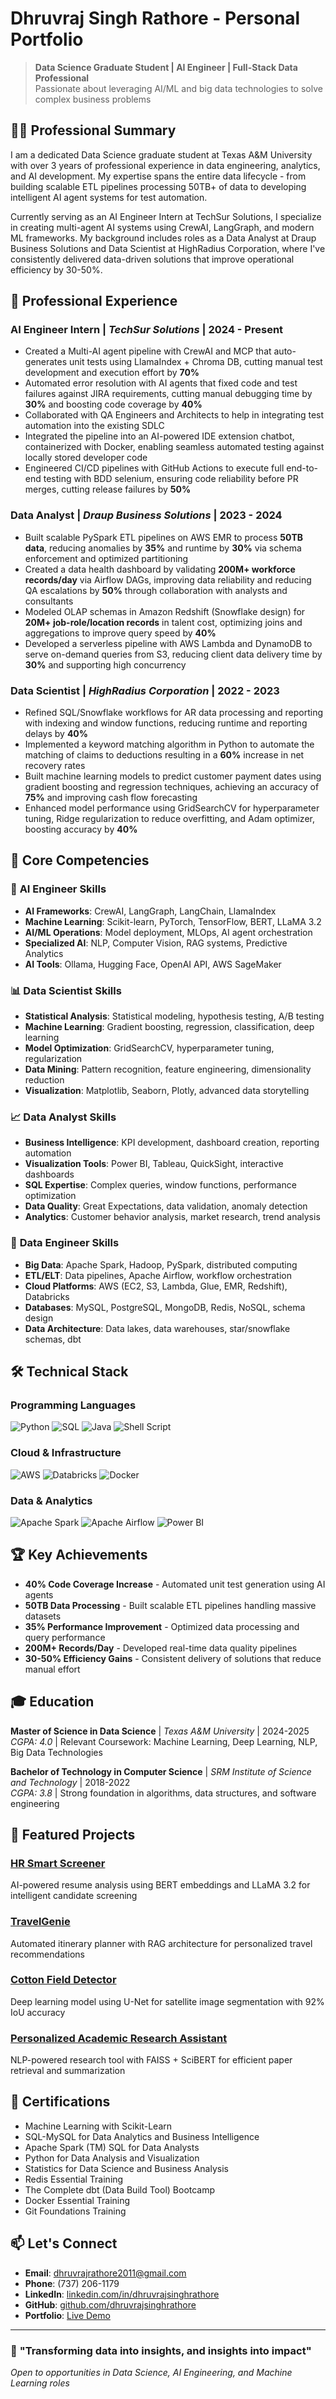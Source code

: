 # Dhruvraj Singh Rathore - Personal Portfolio

> **Data Science Graduate Student | AI Engineer | Full-Stack Data Professional**  
> Passionate about leveraging AI/ML and big data technologies to solve complex business problems

## 👨‍💻 Professional Summary

I am a dedicated Data Science graduate student at Texas A&M University with over 3 years of professional experience in data engineering, analytics, and AI development. My expertise spans the entire data lifecycle - from building scalable ETL pipelines processing 50TB+ of data to developing intelligent AI agent systems for test automation.

Currently serving as an AI Engineer Intern at TechSur Solutions, I specialize in creating multi-agent AI systems using CrewAI, LangGraph, and modern ML frameworks. My background includes roles as a Data Analyst at Draup Business Solutions and Data Scientist at HighRadius Corporation, where I've consistently delivered data-driven solutions that improve operational efficiency by 30-50%.

## 💼 Professional Experience

### **AI Engineer Intern** | *TechSur Solutions* | 2024 - Present
- Created a Multi-AI agent pipeline with CrewAI and MCP that auto-generates unit tests using LlamaIndex + Chroma DB, cutting manual test development and execution effort by **70%**
- Automated error resolution with AI agents that fixed code and test failures against JIRA requirements, cutting manual debugging time by **30%** and boosting code coverage by **40%**
- Collaborated with QA Engineers and Architects to help in integrating test automation into the existing SDLC
- Integrated the pipeline into an AI-powered IDE extension chatbot, containerized with Docker, enabling seamless automated testing against locally stored developer code
- Engineered CI/CD pipelines with GitHub Actions to execute full end-to-end testing with BDD selenium, ensuring code reliability before PR merges, cutting release failures by **50%**

### **Data Analyst** | *Draup Business Solutions* | 2023 - 2024
- Built scalable PySpark ETL pipelines on AWS EMR to process **50TB data**, reducing anomalies by **35%** and runtime by **30%** via schema enforcement and optimized partitioning
- Created a data health dashboard by validating **200M+ workforce records/day** via Airflow DAGs, improving data reliability and reducing QA escalations by **50%** through collaboration with analysts and consultants
- Modeled OLAP schemas in Amazon Redshift (Snowflake design) for **20M+ job-role/location records** in talent cost, optimizing joins and aggregations to improve query speed by **40%**
- Developed a serverless pipeline with AWS Lambda and DynamoDB to serve on-demand queries from S3, reducing client data delivery time by **30%** and supporting high concurrency

### **Data Scientist** | *HighRadius Corporation* | 2022 - 2023
- Refined SQL/Snowflake workflows for AR data processing and reporting with indexing and window functions, reducing runtime and reporting delays by **40%**
- Implemented a keyword matching algorithm in Python to automate the matching of claims to deductions resulting in a **60%** increase in net recovery rates
- Built machine learning models to predict customer payment dates using gradient boosting and regression techniques, achieving an accuracy of **75%** and improving cash flow forecasting
- Enhanced model performance using GridSearchCV for hyperparameter tuning, Ridge regularization to reduce overfitting, and Adam optimizer, boosting accuracy by **40%**

## 🎯 Core Competencies

### 🤖 **AI Engineer Skills**
- **AI Frameworks**: CrewAI, LangGraph, LangChain, LlamaIndex
- **Machine Learning**: Scikit-learn, PyTorch, TensorFlow, BERT, LLaMA 3.2
- **AI/ML Operations**: Model deployment, MLOps, AI agent orchestration
- **Specialized AI**: NLP, Computer Vision, RAG systems, Predictive Analytics
- **AI Tools**: Ollama, Hugging Face, OpenAI API, AWS SageMaker

### 📊 **Data Scientist Skills**
- **Statistical Analysis**: Statistical modeling, hypothesis testing, A/B testing
- **Machine Learning**: Gradient boosting, regression, classification, deep learning
- **Model Optimization**: GridSearchCV, hyperparameter tuning, regularization
- **Data Mining**: Pattern recognition, feature engineering, dimensionality reduction
- **Visualization**: Matplotlib, Seaborn, Plotly, advanced data storytelling

### 📈 **Data Analyst Skills**
- **Business Intelligence**: KPI development, dashboard creation, reporting automation
- **Visualization Tools**: Power BI, Tableau, QuickSight, interactive dashboards
- **SQL Expertise**: Complex queries, window functions, performance optimization
- **Data Quality**: Great Expectations, data validation, anomaly detection
- **Analytics**: Customer behavior analysis, market research, trend analysis

### 🔧 **Data Engineer Skills**
- **Big Data**: Apache Spark, Hadoop, PySpark, distributed computing
- **ETL/ELT**: Data pipelines, Apache Airflow, workflow orchestration
- **Cloud Platforms**: AWS (EC2, S3, Lambda, Glue, EMR, Redshift), Databricks
- **Databases**: MySQL, PostgreSQL, MongoDB, Redis, NoSQL, schema design
- **Data Architecture**: Data lakes, data warehouses, star/snowflake schemas, dbt

## 🛠️ Technical Stack

### **Programming Languages**
![Python](https://img.shields.io/badge/Python-Expert-blue?logo=python)
![SQL](https://img.shields.io/badge/SQL-Expert-blue?logo=postgresql)
![Java](https://img.shields.io/badge/Java-Intermediate-orange?logo=java)
![Shell Script](https://img.shields.io/badge/Shell_Script-Advanced-green?logo=gnu-bash)

### **Cloud & Infrastructure**
![AWS](https://img.shields.io/badge/AWS-Advanced-orange?logo=amazon-aws)
![Databricks](https://img.shields.io/badge/Databricks-Advanced-red?logo=databricks)
![Docker](https://img.shields.io/badge/Docker-Intermediate-blue?logo=docker)

### **Data & Analytics**
![Apache Spark](https://img.shields.io/badge/Apache_Spark-Advanced-orange?logo=apache-spark)
![Apache Airflow](https://img.shields.io/badge/Apache_Airflow-Advanced-blue?logo=apache-airflow)
![Power BI](https://img.shields.io/badge/Power_BI-Advanced-yellow?logo=power-bi)

## 🏆 Key Achievements

- **40% Code Coverage Increase** - Automated unit test generation using AI agents
- **50TB Data Processing** - Built scalable ETL pipelines handling massive datasets
- **35% Performance Improvement** - Optimized data processing and query performance
- **200M+ Records/Day** - Developed real-time data quality pipelines
- **30-50% Efficiency Gains** - Consistent delivery of solutions that reduce manual effort

## 🎓 Education

**Master of Science in Data Science** | *Texas A&M University* | 2024-2025  
*CGPA: 4.0* | Relevant Coursework: Machine Learning, Deep Learning, NLP, Big Data Technologies

**Bachelor of Technology in Computer Science** | *SRM Institute of Science and Technology* | 2018-2022  
*CGPA: 3.8* | Strong foundation in algorithms, data structures, and software engineering

## 🚀 Featured Projects

### [HR Smart Screener](https://github.com/dhruvrajsinghrathore) 
AI-powered resume analysis using BERT embeddings and LLaMA 3.2 for intelligent candidate screening

### [TravelGenie](https://github.com/dhruvrajsinghrathore)
Automated itinerary planner with RAG architecture for personalized travel recommendations

### [Cotton Field Detector](https://github.com/dhruvrajsinghrathore)
Deep learning model using U-Net for satellite image segmentation with 92% IoU accuracy

### [Personalized Academic Research Assistant](https://github.com/dhruvrajsinghrathore)
NLP-powered research tool with FAISS + SciBERT for efficient paper retrieval and summarization

## 📜 Certifications

- Machine Learning with Scikit-Learn
- SQL-MySQL for Data Analytics and Business Intelligence  
- Apache Spark (TM) SQL for Data Analysts
- Python for Data Analysis and Visualization
- Statistics for Data Science and Business Analysis
- Redis Essential Training
- The Complete dbt (Data Build Tool) Bootcamp
- Docker Essential Training
- Git Foundations Training

## 📫 Let's Connect

- **Email**: [dhruvrajrathore2011@gmail.com](mailto:dhruvrajrathore2011@gmail.com)
- **Phone**: (737) 206-1179
- **LinkedIn**: [linkedin.com/in/dhruvrajsinghrathore](https://linkedin.com/in/dhruvrajsinghrathore)
- **GitHub**: [github.com/dhruvrajsinghrathore](https://github.com/dhruvrajsinghrathore)
- **Portfolio**: [Live Demo](https://dhruvrajsinghrathore.github.io/Portfolio)

---

### 🌟 **"Transforming data into insights, and insights into impact"**

*Open to opportunities in Data Science, AI Engineering, and Machine Learning roles*